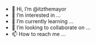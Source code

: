 - 👋 Hi, I’m @itzthemayor
- 👀 I’m interested in ...
- 🌱 I’m currently learning ...
- 💞️ I’m looking to collaborate on ...
- 📫 How to reach me ...

<!---
itzthemayor/itzthemayor is a ✨ special ✨ repository because its `README.md` (this file) appears on your GitHub profile.
You can click the Preview link to take a look at your changes.
--->
